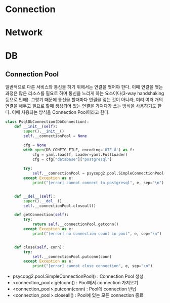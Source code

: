 # Connection

# Network


# DB

## Connection Pool
일반적으로 다른 서비스와 통신을 하기 위해서는 연결을 맺어야 한다. 이때 연결을 맺는 과정은 많은 리소스를 필요로 하며 통신을 느리게 하는 요소이다(3-way handshaking 등으로 인해). 그렇기 때문에 통신을 할때마다 연결을 맺는 것이 아니라, 미리 여러 개의 연결을 해두고 필요로 할때 생성되어 있는 연결을 가져다가 쓰는 방식을 사용하기도 한다. 이때 사용되는 방식을 Connection Pool이라고 한다.
```python
class PsqlDbConnection(DbConnection):
    def __init__(self):
        super().__init__()
        self.__connectionPool = None

        cfg = None
        with open(DB_CONFIG_FILE, encoding='UTF-8') as f:
            cfg = yaml.load(f, Loader=yaml.FullLoader)
            cfg = cfg["database"]["postgresql"]
        
        try:
            self.__connectionPool = psycopg2.pool.SimpleConnectionPool(1, 2, host=cfg['host'], user = cfg['user'], password = cfg['password'], port = cfg['port'], database = cfg['dbname'])
        except Exception as e:
            print("[error] cannot connect to postgresql", e, sep="\n")


    def __del__(self):
        super().__del__()
        self.__connectionPool.closeall()

    def getConnection(self):
        try:
            return self.__connectionPool.getconn()
        except Exception as e:
            print("[error] no connection count in pool", e, sep="\n")


    def close(self, conn):
        try:
            self.__connectionPool.putconn(conn)
        except Exception as e:
            print("[error] cannot close connection", e, sep="\n")  
```
* psycopg2.pool.SimpleConnectionPool() : Connection Pool 생성
* <connection_pool>.getconn() : Pool에서 connection 가져오기
* <connection_pool>.putconn(conn) : Pool에 connection 반납
* <connection_pool>.closeall() : Pool에 있는 모든 connection 종료

